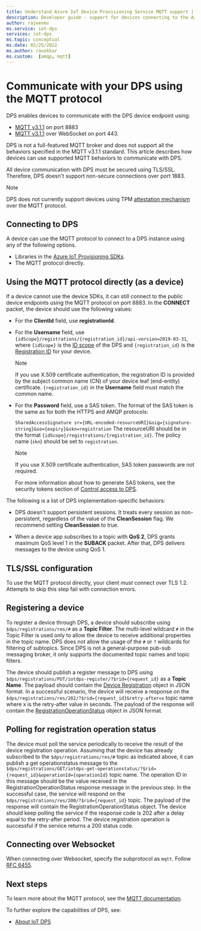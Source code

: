 ```yaml
---
title: Understand Azure IoT Device Provisioning Service MQTT support | Microsoft Docs
description: Developer guide - support for devices connecting to the Azure IoT Device Provisioning Service (DPS) device-facing endpoint using the MQTT protocol.
author: rajeevmv
ms.service: iot-dps
services: iot-dps
ms.topic: conceptual
ms.date: 02/25/2022
ms.author: ravokkar
ms.custom:  [amqp, mqtt]
---
```

# Communicate with your DPS using the MQTT protocol

DPS enables devices to communicate with the DPS device endpoint using:

* [MQTT v3.1.1](https://mqtt.org/) on port 8883
* [MQTT v3.1.1](http://docs.oasis-open.org/mqtt/mqtt/v3.1.1/os/mqtt-v3.1.1-os.html#_Toc398718127) over WebSocket on port 443.

DPS is not a full-featured MQTT broker and does not support all the behaviors specified in the MQTT v3.1.1 standard. This article describes how devices can use supported MQTT behaviors to communicate with DPS.

All device communication with DPS must be secured using TLS/SSL. Therefore, DPS doesn't support non-secure connections over port 1883.

 > [!NOTE]
 > DPS does not currently support devices using TPM [attestation mechanism](./concepts-service.md#attestation-mechanism) over the MQTT protocol.

## Connecting to DPS

A device can use the MQTT protocol to connect to a DPS instance using any of the following options.

* Libraries in the [Azure IoT Provisioning SDKs](libraries-sdks.md).
* The MQTT protocol directly.

## Using the MQTT protocol directly (as a device)

If a device cannot use the device SDKs, it can still connect to the public device endpoints using the MQTT protocol on port 8883. In the **CONNECT** packet, the device should use the following values:

* For the **ClientId** field, use **registrationId**.

* For the **Username** field, use `{idScope}/registrations/{registration_id}/api-version=2019-03-31`, where `{idScope}` is the [ID scope](./concepts-service.md#id-scope) of the DPS and `{registration_id}` is the [Registration ID](./concepts-service.md#registration-id) for your device.

  > [!NOTE]
  > If you use X.509 certificate authentication, the registration ID is provided by the subject common name (CN) of your device leaf (end-entity) certificate. `{registration_id}` in the **Username** field must match the common name.

* For the **Password** field, use a SAS token. The format of the SAS token is the same as for both the HTTPS and AMQP protocols:

  `SharedAccessSignature sr={URL-encoded-resourceURI}&sig={signature-string}&se={expiry}&skn=registration`
  The resourceURI should be in the format `{idScope}/registrations/{registration_id}`. The policy name (`skn`) should be set to `registration`.

  > [!NOTE]
  > If you use X.509 certificate authentication, SAS token passwords are not required.

  For more information about how to generate SAS tokens, see the security tokens section of [Control access to DPS](how-to-control-access.md#security-tokens).

The following is a list of DPS implementation-specific behaviors:

 * DPS doesn't support persistent sessions. It treats every session as non-persistent, regardless of the value of the **CleanSession** flag. We recommend setting **CleanSession** to true.

 * When a device app subscribes to a topic with **QoS 2**, DPS grants maximum QoS level 1 in the **SUBACK** packet. After that, DPS delivers messages to the device using QoS 1.

## TLS/SSL configuration

To use the MQTT protocol directly, your client *must* connect over TLS 1.2. Attempts to skip this step fail with connection errors.


## Registering a device

To register a device through DPS, a device should subscribe using `$dps/registrations/res/#` as a **Topic Filter**. The multi-level wildcard `#` in the Topic Filter is used only to allow the device to receive additional properties in the topic name. DPS does not allow the usage of the `#` or `?` wildcards for filtering of subtopics. Since DPS is not a general-purpose pub-sub messaging broker, it only supports the documented topic names and topic filters.

The device should publish a register message to DPS using `$dps/registrations/PUT/iotdps-register/?$rid={request_id}` as a **Topic Name**. The payload should contain the [Device Registration](/rest/api/iot-dps/device/runtime-registration/register-device) object in JSON format.
In a successful scenario, the device will receive a response on the `$dps/registrations/res/202/?$rid={request_id}&retry-after=x` topic name where x is the retry-after value in seconds. The payload of the response will contain the [RegistrationOperationStatus](/rest/api/iot-dps/device/runtime-registration/register-device#registrationoperationstatus) object in JSON format.

## Polling for registration operation status

The device must poll the service periodically to receive the result of the device registration operation. Assuming that the device has already subscribed to the `$dps/registrations/res/#` topic as indicated above, it can publish a get operationstatus message to the `$dps/registrations/GET/iotdps-get-operationstatus/?$rid={request_id}&operationId={operationId}` topic name. The operation ID in this message should be the value received in the RegistrationOperationStatus response message in the previous step. In the successful case, the service will respond on the `$dps/registrations/res/200/?$rid={request_id}` topic. The payload of the response will contain the RegistrationOperationStatus object. The device should keep polling the service if the response code is 202 after a delay equal to the retry-after period. The device registration operation is successful if the service returns a 200 status code.

## Connecting over Websocket
When connecting over Websocket, specify the subprotocol as `mqtt`. Follow [RFC 6455](https://tools.ietf.org/html/rfc6455).

## Next steps

To learn more about the MQTT protocol, see the [MQTT documentation](https://mqtt.org/).

To further explore the capabilities of DPS, see:

* [About IoT DPS](about-iot-dps.md)
